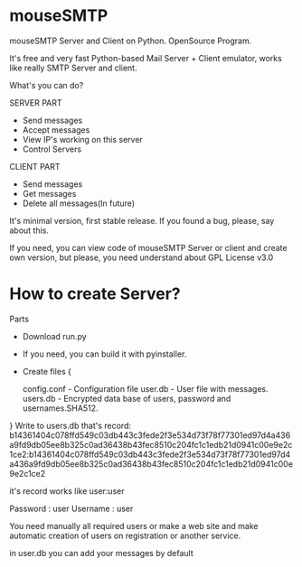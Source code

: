 # mouseSMTP
mouseSMTP Server and Client on Python. OpenSource Program.

It's free and very fast Python-based Mail Server + Client emulator, works like really SMTP Server and client.

What's you can do?

SERVER PART
 - Send messages
 - Accept messages
 - View IP's working on this server
 - Control Servers
 
CLIENT PART
 - Send messages
 - Get messages
 - Delete all messages(In future)

It's minimal version, first stable release. If you found a bug, please, say about this.

If you need, you can view code of mouseSMTP Server or client and create own version, but please, you need understand about GPL License v3.0

# How to create Server?

Parts
 - Download run.py
 - If you need, you can build it with pyinstaller.
 - Create files {
 
    config.conf - Configuration file
    user.db - User file with messages.
    users.db - Encrypted data base of users, password and usernames.SHA512.
 
 }
 Write to users.db that's record:
    b14361404c078ffd549c03db443c3fede2f3e534d73f78f77301ed97d4a436a9fd9db05ee8b325c0ad36438b43fec8510c204fc1c1edb21d0941c00e9e2c1ce2:b14361404c078ffd549c03db443c3fede2f3e534d73f78f77301ed97d4a436a9fd9db05ee8b325c0ad36438b43fec8510c204fc1c1edb21d0941c00e9e2c1ce2

it's record works like
user:user

Password : user
Username : user

You need manually all required users or make a web site and make automatic creation of users on registration or another service.

in user.db you can add your messages by default
